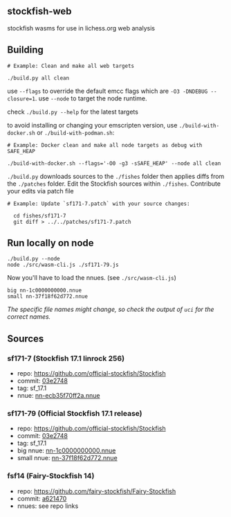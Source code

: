 ## stockfish-web

stockfish wasms for use in lichess.org web analysis

## Building

```
# Example: Clean and make all web targets

./build.py all clean
```

use `--flags` to override the default emcc flags which are `-O3 -DNDEBUG --closure=1`. use `--node` to target the node runtime.

check `./build.py --help` for the latest targets

to avoid installing or changing your emscripten version, use `./build-with-docker.sh` or `./build-with-podman.sh`:

```
# Example: Docker clean and make all node targets as debug with SAFE_HEAP

./build-with-docker.sh --flags='-O0 -g3 -sSAFE_HEAP' --node all clean
```

`./build.py` downloads sources to the `./fishes` folder then applies diffs from the `./patches` folder.
Edit the Stockfish sources within `./fishes`. Contribute your edits via patch file

```
# Example: Update `sf171-7.patch` with your source changes:

  cd fishes/sf171-7
  git diff > ../../patches/sf171-7.patch
```

## Run locally on node

```
./build.py --node
node ./src/wasm-cli.js ./sf171-79.js
```

Now you'll have to load the nnues. (see `./src/wasm-cli.js`)

```
big nn-1c0000000000.nnue
small nn-37f18f62d772.nnue
```

_The specific file names might change, so check the output of `uci` for the correct names._

## Sources

### sf171-7 (Stockfish 17.1 linrock 256)

- repo: https://github.com/official-stockfish/Stockfish
- commit: [03e2748](https://github.com/official-stockfish/Stockfish/commit/03e27488f3d21d8ff4dbf3065603afa21dbd0ef3)
- tag: sf_17.1
- nnue: [nn-ecb35f70ff2a.nnue](https://tests.stockfishchess.org/api/nn/nn-ecb35f70ff2a.nnue)

### sf171-79 (Official Stockfish 17.1 release)

- repo: https://github.com/official-stockfish/Stockfish
- commit: [03e2748](https://github.com/official-stockfish/Stockfish/commit/03e27488f3d21d8ff4dbf3065603afa21dbd0ef3)
- tag: sf_17.1
- big nnue: [nn-1c0000000000.nnue](https://tests.stockfishchess.org/api/nn/nn-1c0000000000.nnue)
- small nnue: [nn-37f18f62d772.nnue](//tests.stockfishchess.org/api/nn/nn-37f18f62d772.nnue)

### fsf14 (Fairy-Stockfish 14)

- repo: https://github.com/fairy-stockfish/Fairy-Stockfish
- commit: [a621470](https://github.com/fairy-stockfish/Fairy-Stockfish/commit/a621470)
- nnues: see repo links
